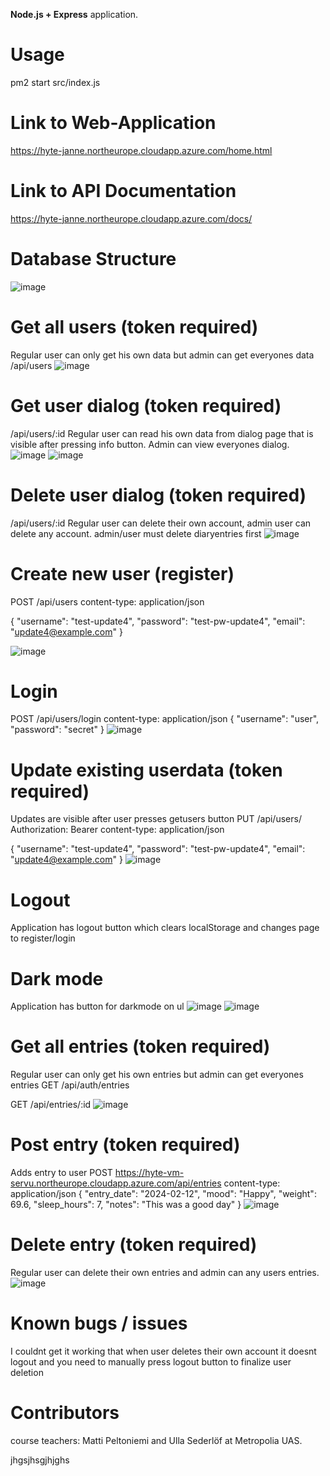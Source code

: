 

**Node.js + Express** application.


# Usage

pm2 start src/index.js


# Link to Web-Application

https://hyte-janne.northeurope.cloudapp.azure.com/home.html


# Link to API Documentation

https://hyte-janne.northeurope.cloudapp.azure.com/docs/

# Database Structure
![image](https://github.com/janne02/server_be_hyte/assets/35040807/9094d777-f561-4d1d-8dc5-57fa81cdab36)


# Get all users (token required)
Regular user can only get his own data but admin can get everyones data
/api/users
![image](https://github.com/janne02/server_be_hyte/assets/35040807/55cab403-d8b0-4e45-98ac-40f1a8287fb6)

# Get user dialog (token required)
/api/users/:id
Regular user can read his own data from dialog page that is visible after pressing info button. Admin can view everyones dialog.
![image](https://github.com/janne02/server_be_hyte/assets/35040807/755f1c48-2a83-4a1a-a837-846135294b41)
![image](https://github.com/janne02/server_be_hyte/assets/35040807/0056a99c-9b16-45e0-b40d-a618eb1b7e36)

# Delete user dialog (token required)
/api/users/:id
Regular user can delete their own account, admin user can delete any account.
admin/user must delete diaryentries first
![image](https://github.com/janne02/server_be_hyte/assets/35040807/6c87e200-38cb-4b63-a0c8-ca6b71ed2386)

# Create new user (register)
POST /api/users
content-type: application/json

{
  "username": "test-update4",
  "password": "test-pw-update4",
  "email": "update4@example.com"
}

![image](https://github.com/janne02/server_be_hyte/assets/35040807/14509a06-00ec-4ad9-a813-8639890d1445)

# Login
POST /api/users/login
content-type: application/json
{
  "username": "user",
  "password": "secret"
}
![image](https://github.com/janne02/server_be_hyte/assets/35040807/540776a6-b7c6-4bf4-81a0-cc4abeefd6bb)

# Update existing userdata (token required)
Updates are visible after user presses getusers button
PUT /api/users/
Authorization: Bearer <token>
content-type: application/json

{
  "username": "test-update4",
  "password": "test-pw-update4",
  "email": "update4@example.com"
}
![image](https://github.com/janne02/server_be_hyte/assets/35040807/a773eb9d-5a30-4c10-bc62-c3f9bdd540be)

# Logout
Application has logout button which clears localStorage and changes page to register/login

# Dark mode
Application has button for darkmode on ul
![image](https://github.com/janne02/server_be_hyte/assets/35040807/bb11da76-ebec-4616-a59a-b0781d2965cc)
![image](https://github.com/janne02/server_be_hyte/assets/35040807/32f941ad-24b7-4784-95af-f843301e4a31)

# Get all entries (token required)
Regular user can only get his own entries but admin can get everyones entries
GET /api/auth/entries

GET /api/entries/:id
![image](https://github.com/janne02/server_be_hyte/assets/35040807/65e3bf02-087f-416b-bd6c-98c372072e30)

# Post entry (token required)
Adds entry to user
POST https://hyte-vm-servu.northeurope.cloudapp.azure.com/api/entries content-type: application/json
{ "entry_date": "2024-02-12", "mood": "Happy", "weight": 69.6, "sleep_hours": 7, "notes": "This was a good day" }
![image](https://github.com/janne02/server_be_hyte/assets/35040807/6ed81fae-7b0a-4ea4-82c5-d30de55f58e8)

# Delete entry (token required)
Regular user can delete their own entries and admin can any users entries.
![image](https://github.com/janne02/server_be_hyte/assets/35040807/1aa2e43f-f6b6-4f91-9032-4091b31b8af8)

# Known bugs / issues
I couldnt get it working that when user deletes their own account it doesnt logout and you need to manually press logout button to finalize user deletion

# Contributors
course teachers: Matti Peltoniemi and Ulla Sederlöf at Metropolia UAS.

jhgsjhsgjhjghs
